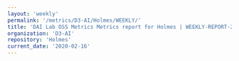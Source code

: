 ```yaml
---
layout: 'weekly'
permalink: '/metrics/D3-AI/Holmes/WEEKLY/'
title: 'DAI Lab OSS Metrics Metrics report for Holmes | WEEKLY-REPORT-2020-02-16'
organization: 'D3-AI'
repository: 'Holmes'
current_date: '2020-02-16'
---
```

